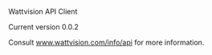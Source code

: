 Wattvision API Client

Current version 0.0.2

Consult www.wattvision.com/info/api for more information.

